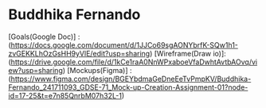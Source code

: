 # Buddhika Fernando

[Goals(Google Doc)] : (https://docs.google.com/document/d/1JJCo69sgAONYbrfK-SQw1h1-zvGEKKLhOzGsHH9yVlE/edit?usp=sharing)
[Wireframe(Draw io)]: (https://drive.google.com/file/d/1kCe1raA0NnWPxaboeVfaDwhtAvtbAOvq/view?usp=sharing)
[Mockups(Figma)]    : (https://www.figma.com/design/BGEYbdmaGeDneEeTvPmpKV/Buddhika-Fernando_241711093_GDSE-71_Mock-up-Creation-Assignment-01?node-id=17-25&t=e7n85QnrbM07h32L-1)